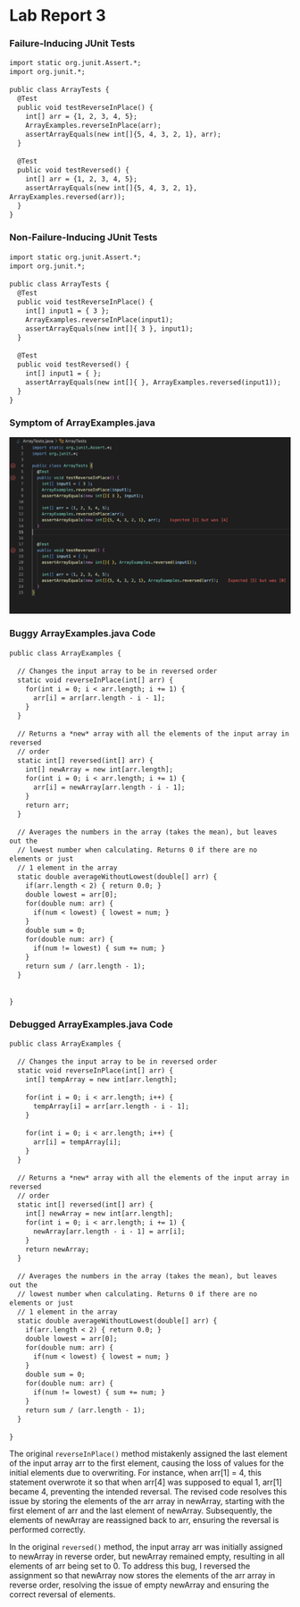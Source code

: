 # Lab Report 3 # 

### Failure-Inducing JUnit Tests ###
```
import static org.junit.Assert.*;
import org.junit.*;

public class ArrayTests {
  @Test 
  public void testReverseInPlace() {
    int[] arr = {1, 2, 3, 4, 5};
    ArrayExamples.reverseInPlace(arr);
    assertArrayEquals(new int[]{5, 4, 3, 2, 1}, arr);
  }

  @Test
  public void testReversed() {
    int[] arr = {1, 2, 3, 4, 5};
    assertArrayEquals(new int[]{5, 4, 3, 2, 1}, ArrayExamples.reversed(arr));
  }
}
```

### Non-Failure-Inducing JUnit Tests ###
```
import static org.junit.Assert.*;
import org.junit.*;

public class ArrayTests {
  @Test 
  public void testReverseInPlace() {
    int[] input1 = { 3 };
    ArrayExamples.reverseInPlace(input1);
    assertArrayEquals(new int[]{ 3 }, input1);
  }

  @Test
  public void testReversed() {
    int[] input1 = { };
    assertArrayEquals(new int[]{ }, ArrayExamples.reversed(input1));
  }
}
```

### Symptom of ArrayExamples.java ###
![Image](symptom.png)

### Buggy ArrayExamples.java Code ###
```
public class ArrayExamples {

  // Changes the input array to be in reversed order
  static void reverseInPlace(int[] arr) {
    for(int i = 0; i < arr.length; i += 1) {
      arr[i] = arr[arr.length - i - 1];
    }
  }

  // Returns a *new* array with all the elements of the input array in reversed
  // order
  static int[] reversed(int[] arr) {
    int[] newArray = new int[arr.length];
    for(int i = 0; i < arr.length; i += 1) {
      arr[i] = newArray[arr.length - i - 1];
    }
    return arr;
  }

  // Averages the numbers in the array (takes the mean), but leaves out the
  // lowest number when calculating. Returns 0 if there are no elements or just
  // 1 element in the array
  static double averageWithoutLowest(double[] arr) {
    if(arr.length < 2) { return 0.0; }
    double lowest = arr[0];
    for(double num: arr) {
      if(num < lowest) { lowest = num; }
    }
    double sum = 0;
    for(double num: arr) {
      if(num != lowest) { sum += num; }
    }
    return sum / (arr.length - 1);
  }


}
```

### Debugged ArrayExamples.java Code ###
```
public class ArrayExamples {

  // Changes the input array to be in reversed order
  static void reverseInPlace(int[] arr) {
    int[] tempArray = new int[arr.length];

    for(int i = 0; i < arr.length; i++) {
      tempArray[i] = arr[arr.length - i - 1];
    }

    for(int i = 0; i < arr.length; i++) {
      arr[i] = tempArray[i];
    }
  }

  // Returns a *new* array with all the elements of the input array in reversed
  // order
  static int[] reversed(int[] arr) {
    int[] newArray = new int[arr.length];
    for(int i = 0; i < arr.length; i += 1) {
      newArray[arr.length - i - 1] = arr[i];
    }
    return newArray;
  }

  // Averages the numbers in the array (takes the mean), but leaves out the
  // lowest number when calculating. Returns 0 if there are no elements or just
  // 1 element in the array
  static double averageWithoutLowest(double[] arr) {
    if(arr.length < 2) { return 0.0; }
    double lowest = arr[0];
    for(double num: arr) {
      if(num < lowest) { lowest = num; }
    }
    double sum = 0;
    for(double num: arr) {
      if(num != lowest) { sum += num; }
    }
    return sum / (arr.length - 1);
  }

}
```
The original `reverseInPlace()` method mistakenly assigned the last element of the input array arr to the first element, causing
the loss of values for the initial elements due to overwriting. For instance, when arr[1] = 4, this statement overwrote it so that
when arr[4] was supposed to equal 1, arr[1] became 4, preventing the intended reversal. The revised code resolves this issue by 
storing the elements of the arr array in newArray, starting with the first element of arr and the last element of newArray. 
Subsequently, the elements of newArray are reassigned back to arr, ensuring the reversal is performed correctly.

In the original `reversed()` method, the input array arr was initially assigned to newArray in reverse order, but newArray remained 
empty, resulting in all elements of arr being set to 0. To address this bug, I reversed the assignment so that newArray now stores
the elements of the arr array in reverse order, resolving the issue of empty newArray and ensuring the correct reversal of elements.



